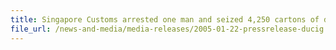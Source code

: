```yaml
---
title: Singapore Customs arrested one man and seized 4,250 cartons of duty-unpaid cigarettes
file_url: /news-and-media/media-releases/2005-01-22-pressrelease-ducig.pdf
---
```

